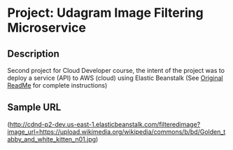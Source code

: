 # Project: Udagram Image Filtering Microservice

## Description
Second project for Cloud Developer course, the intent of the project was to deploy a service (API) to AWS (cloud) using Elastic Beanstalk (See [Original ReadMe](https://github.com/marq-oh/cdnd-p2/blob/master/README_orig.md) for complete instructions)

## Sample URL
(http://cdnd-p2-dev.us-east-1.elasticbeanstalk.com/filteredimage?image_url=https://upload.wikimedia.org/wikipedia/commons/b/bd/Golden_tabby_and_white_kitten_n01.jpg)